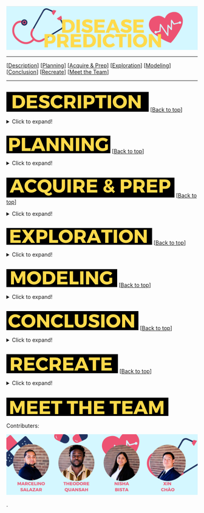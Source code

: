 <a name="top"></a>
![name of photo](https://github.com/disease-outbreak/disease-outbreak/blob/main/Marcelino/Screenshot%202023-11-06%20at%209.10.45%20AM.png?raw=true)

***
[[Description](#project_description)]
[[Planning](#planning)]
[[Acquire & Prep](#acquire_and_prep)]
[[Exploration](#explore)]
[[Modeling](#model)]
[[Conclusion](#conclusion)]
[[Recreate](#recreate)]
[[Meet the Team](#team)]
___


## <a name="project_description"></a>
![desc](https://github.com/disease-outbreak/disease-outbreak/blob/main/Marcelino/Screenshot%202023-11-06%20at%209.47.31%20AM.png?raw=true)
[[Back to top](#top)]

<details>
  <summary>Click to expand!</summary>

### Description
The Disease Prognosis Project is a data-driven initiative aimed at early identification and monitoring of disease symptoms for all individuals. Leveraging data science and machine learning, we strive to improve prognosis and symptom surveillance to mitigate health risks.

### Goals
The primary goal of this project is to develop a predictive model that can prognose a disease with high accuracy. By analyzing data acquired from the World Health Orginization related to disease symptoms in the U.S., we aim to create a reliable and user-friendly tool for individuals and public health organizations.


    
### Data Source
- Data was gathered from "The World Health Organization" website
    - https://data.sanantonio.gov/dataset/service-calls/resource/20eb6d22-7eac-425a-85c1-fdb365fd3cd7
- Other data from the following website to create a dashboard of mortality rates.
    - https://sa2020.org/city-council-profiles


### Data Dictionary
    
| Attribute | Definition | Data Type |
| ----- | ----- | ----- | 
| call_reason | The department division within the City deaprtment to whom the case is assigned. | object |
| case_status | The status of a case which is either open or closed. | object |
| case_type | The service request type name for the issue being reported. Examples include stray animals, potholes, overgrown yards, junk vehicles, traffic signal malfunctions, etc. | object |
| closed_date | The date and time that the case/request was was closed. If blank, the request has not been closed as of the Report Ending Date. | object |
| council_district | The Council District number from where the issue was reported. | int64 |
| days_before_or_after_due | How long before or after the due date were the cases closed | float64 |
| days_open | The number of days between a case being opened and closed. | float64 |
| dept | The City department to whom the case is assigned. | object |
| due_date | Every service request type has a due date assigned to the request, based on the request type name. The SLA Date is the due date and time for the request type based on the service level agreement (SLA). Each service request type has a timeframe in which it is scheduled to be addressed. | object |
| is_late | This indicates whether the case has surpassed its Service Level Agreement due date for the specific service request. | object |
| open_date | The date and time that a case was submitted. | object |
| open_month | Month of the year the case was made | int64 | 
| open_week | Week of the year the case was made | int64 | 
| open_year | The year the case was made | int64 | 
| pct_time_of_used | How much of the resolution_days_due was the case open? | float64 | 
| resolution_days_due | The number of days between a case being opened and due. | float64 |
| source_id | The source id is the method of input from which the case was received. | object |
    
\*  Indicates the target feature in this City of San Antonio data.

***
</details>

## <a name="planning"></a> 
![plan](https://github.com/disease-outbreak/disease-outbreak/blob/main/Marcelino/Screenshot%202023-11-06%20at%2011.14.17%20AM.png?raw=true)
[[Back to top](#top)]

<details>
  <summary>Click to expand!</summary>

### Project Outline:
  
- Acquisition of data:
- Download CSV from the City of San Antonio website.
  - https://data.sanantonio.gov/dataset/service-calls/resource/20eb6d22-7eac-425a-85c1-fdb365fd3cd7
- Bring data into python
  
  
  
  
  Projet Outline:
    
- Acquisiton of data:
    - Download CSV from the City of San Antonio website.
        - https://data.sanantonio.gov/dataset/service-calls/resource/20eb6d22-7eac-425a-85c1-fdb365fd3cd7 
    - Bring data into python
    - Run basic exploration: 
      -.info()
      -.describe()
      -.isnull()
      -.value_counts()
      -basic univariate
      -key takeaways
- Prepare and clean data with python - Jupyter Labs: 
    - Set index
    - Drop features
    - Handle null values
    - Handle outliers
    - Merge some feature values (only the ones that go with each other)
    - Rename
    - Create
    - Bin to create a new categorical feature(s)
  
- Explore data:
    - What are the features?
    - What questions are we aiming to answer?
    - Categorical or continuous values.
    - Make visuals (at least 2 to be used in deliverables)
        - Univariate
        - Bivariate
        - Multivariate
- Run statistical analysis:
    - At least 2.
- Modeling:
    - Make multiple models.
    - Pick best model.
    - Test Data.
    - Conclude results.
        
### Hypothesis/Questions
- Does the type of call in an area affect the level of response?
- Does the specific location affect the response time?
- Do category and department affect response time?
- Is there a link to which form of reporting is responded to quickest and slowest?

### Target variable
- `level_of_delay`
    - Made in the feature engineering step.
        - This feature takes the number of days a case was open (open-closed) and divided it by the number of days the case was given to be resolved and calculates the percent of the allocated resolution time that was used.

***
</details>

## <a name="acquire_and_prep"></a> 
![acquire_prep](https://github.com/disease-outbreak/disease-outbreak/blob/main/Marcelino/Screenshot%202023-11-06%20at%209.52.48%20AM.png?raw=true)
[[Back to top](#top)]

<details>
  <summary>Click to expand!</summary>

### Acquire Data:
- Data was gathered from "The City of San Antonio" website
    - https://data.sanantonio.gov/dataset/service-calls/resource/20eb6d22-7eac-425a-85c1-fdb365fd3cd7
  
- Added data from the following website to create features such as per_capita_income, voter_turnout, etc.
    - https://sa2020.org/city-council-profiles
    
### Prepare Data
*All functions for the following preparation can be found in the wrangle.py file on our github repository.*
- Make case id the index
- Handle null values 
- Remove unneeded features
- Create new features such as:
    - days_open
    - resolution_days_due
    - days_before_or_after_due
    - pct_time_of_used
    - voter_turnout_2019
    - num_of_registered_voters
    - per_capita_income
- Create dummy columns for district
- Rename the features to make them easier to understand and to make them easier for python to call
- Merge some values that go hand in hand from reason for calling 
- Extract zip code from the address

***

</details>



## <a name="explore"></a> 
![dict](https://github.com/disease-outbreak/disease-outbreak/blob/main/Marcelino/Screenshot%202023-11-06%20at%209.58.00%20AM.png?raw=true)
[[Back to top](#top)]

<details>
  <summary>Click to expand!</summary>
    
### Findings:
- Each department has better levels of response in certain areas.
- The departments with the lowest number of calls were more likely to have worse response times
- Internal requests were generally late in comparison to other forms of reporting. While mobile app was generally completed early.
- Customer Service generally got issues resolved late or very late.
- Animal Services usually only gave a day to complete a case and those cases usually took months to close.
- Winter months tend to have the longest average days open time, while Autumn months have the shortest.


### Stats Test 1:
  
#### Confidence level and alpha value:
- 95% confidence
  - alpha = 0.05
  

- What is the test?
    - ANOVA test.
- Why use this test?
    - The ANOVA test tests the means between many groups to determine if there is a difference.
- What is being compared?
    - The mean of days before or after due for each district.
- Question being asked:
    -Is there a significant difference between districts for days before or after due date?
    
#### Hypothesis:

- Null Hypothesis: There is no difference in days before or after due date between the districts.

- Alternative Hypothesis: There is a significant difference in days before or after due date between the districts.

#### Results:
- We reject the null hypothesis.

### Stats Test 2:
    
#### Confidence level and alpha value:
- 95% confidence
  - alpha = 0.05
    
- What
    - Chi$^2$ Test.
- Why use this test?
    - This test was used because it compares two categorical data variables.
- What is being compared?
    -   Call reason and level of delay
- Question being asked:
    - Is there a significant difference between the call reason and level of delay?

#### Hypothesis:
- Null Hypothesis: "The call reason of the issue and the level of delay are independent from each other"
    
- Alternative Hypothesis: "The call reason and the level of delay are dependent from one another."

#### Results:
- We reject the null hypothesis.

### Stats Test 3:
    
#### Confidence level and alpha value:
- 95% confidence
  - alpha = 0.05
    
- What is the test?
    - Mann-Whitney U Test.
- Why use this test?
    - This test was used because it is used to test whether two samples are likely to derive from the same population .
- What is being compared?
    - Response times between districts that fall below 20,000 per capita income and districts that fall above 20,000 per capita income.
- Question being asked:
    - Is there a difference for response time for all districts that fall below 20,000 per capita income and those that are above?
    
#### Hypothesis:
- Null Hypothesis: There is no difference between districts that fall below 20,000 per capita income and districts that fall above 20,000 per capita income response time.
    
- Alternative Hypothesis: There is a difference between districts that fall below 20,000 per capita income and districts that fall above 20,000 per capita income response time.

#### Results:
- We reject the null hypothesis

***

    
</details>    

## <a name="model"></a> 
![model](https://github.com/disease-outbreak/disease-outbreak/blob/main/Marcelino/Screenshot%202023-11-06%20at%2010.27.47%20AM.png?raw=true)
[[Back to top](#top)]
<details>
  <summary>Click to expand!</summary>

Summary of modeling choices...
        
### Models Made:
- Logistic Regression
- Decision Tree
- Random Forest
- KNN
- Ridge Classifier
- SGD Classifier

### Baseline Accuracy  
- 57.199%
      
| Model | Accuracy with Train | Accuracy with Validate |
| ---- | ----| ---- | 
| Logistic Regression | 61.1% | 61% |
| Decision Tree | 68% | 68% |
| Random Forest | 66.6% | 66.4% |
| KNN | 57%  | 57% |
| Ridge Classifier | 59% | 59% |
| SGD Classifier | 56% | 56% |
    
    
## Selecting the Best Model:

- Decision Tree

- Why did we choose this model?
    - This model ran the best accross train and validate.
    
- What does this model do?
    - Decision trees are flexible models that don’t increase their number of parameters as we add more features (if we build them correctly). At each node of a decision tree, one of the features of our data is evaluated in order to make an specific data point follow a certain path when making a prediction.

### Model on All Data Sets

| Best Model | Accuracy with Train | Accuracy with Validate | Accuracy with Test|
| ---- | ----| ---- | ---- |
| Decision Tree | 68% | 68% | 68% |


***

</details>  

## <a name="conclusion"></a> 
![conclusion](https://github.com/disease-outbreak/disease-outbreak/blob/main/Marcelino/Screenshot%202023-11-06%20at%2010.00.09%20AM.png?raw=true)
[[Back to top](#top)]
<details>
  <summary>Click to expand!</summary>

**We found....**

- Each department is better in certain areas about being on time/early and late in others.
- The more calls a department had the better they were at getting issues resolved on time.
- Internal requests were generally late in comparison to other forms of reporting.
- When an issue was reported via the app, there were no extremely late responses.
- Customer Service generally got issues resolved late or very late. 
- Animal Services usually only gave a day to complete a case and those cases usually took months to close.
- Winter months tend to have the longest average days open time, while Autumn months have the shortest.

**With further time...**

- Overall extremely late responses are spread out throughout the city. There is a significant delay within calls listed as on time. Therefore, we would like to evaluate the amount of time between districts for calls that were considered on time. 
- Analyze the data further through time series analysis. Some questions that we would like to investigate are:
    - Do days of the week effect when the case was done?
    - Are Mondays the slowest days because of the weekend backlog?
    - Do minor holidays affect response time?
- Obtain census data to gain insight more into zip codes, neighborhoods, and demographics beyond just the large districts.
- Determine priority level for each call as a feature based on the number of days given and department to explore if there is a correlation with the level of delay.

**We recommend...**
  
- The City of San Antonio should create standardized timelines for each department to follow when solving cases.
- Animal Care Services and Customer Service should both have a thorough review of their cases and timelines to rectify latency issues.
- Late and extremely late cases should be investigated through all departments.
- The classification in the raw data set for whether a case was completed late or not needs to be re-made. This is due to an issue where this feature classifies cases as being late when they were completed as late. For example if a case was due in fifteen days but was completed a day before its due date, it would be classified as late.


</details>  


## <a name="Recreate"></a> 
![recreate](https://github.com/disease-outbreak/disease-outbreak/blob/main/Marcelino/Screenshot%202023-11-06%20at%2010.53.45%20AM.png?raw=true)
[[Back to top](#top)]

<details>
  <summary>Click to expand!</summary>

### 1. Getting started
- Start by cloning the github repository on your From your terminal command line, type: 
git clone git@github.com:3-1-1-Codeup/project.git

- Download .CSV of Data from the link below and name it as service-calls.csv in your working directory:
https://data.sanantonio.gov/dataset/service-calls/resource/20eb6d22-7eac-425a-85c1-fdb365fd3cd7

- Use the wrangle.py, explore.py, and model.py to follow the processes we used.
    
Good luck I hope you enjoy your project!

</details>
    
## <a name="team"></a>
![meet](https://github.com/disease-outbreak/disease-outbreak/blob/main/Marcelino/Screenshot%202023-11-06%20at%2010.52.03%20AM.png?raw=true)

Contributers:

![team](https://github.com/disease-outbreak/disease-outbreak/blob/main/Marcelino/Screenshot%202023-11-06%20at%2011.43.16%20AM.png?raw=true)


>>>>>>>>>>>>>>>
.